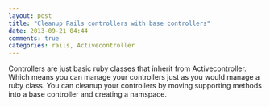 ```yaml
---
layout: post
title: "Cleanup Rails controllers with base controllers"
date: 2013-09-21 04:44
comments: true
categories: rails, Activecontroller
---
```


Controllers are just basic ruby classes that inherit from Activecontroller. Which means you can manage your controllers just as you would manage a ruby class. You can cleanup your controllers by moving supporting methods into a base controller and creating a namspace. 


<!-- more -->